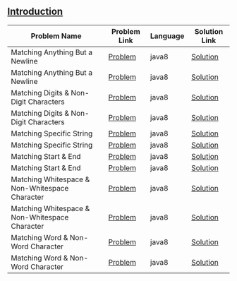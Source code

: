 ## [Introduction](https://www.hackerrank.com/domains/regex/re-introduction)

|Problem Name|Problem Link|Language|Solution Link|
---|---|---|---
|Matching Anything But a Newline|[Problem](https://www.hackerrank.com/challenges/matching-anything-but-new-line/problem)|java8|[Solution](./MatchingAnythingButaNewline.java)|
|Matching Anything But a Newline|[Problem](https://www.hackerrank.com/challenges/matching-anything-but-new-line/problem)|java8|[Solution](./MatchingAnythingButaNewline.java)|
|Matching Digits & Non-Digit Characters|[Problem](https://www.hackerrank.com/challenges/matching-digits-non-digit-character/problem)|java8|[Solution](./MatchingDigits&Non-DigitCharacters.java)|
|Matching Digits & Non-Digit Characters|[Problem](https://www.hackerrank.com/challenges/matching-digits-non-digit-character/problem)|java8|[Solution](./MatchingDigits&Non-DigitCharacters.java)|
|Matching Specific String|[Problem](https://www.hackerrank.com/challenges/matching-specific-string/problem)|java8|[Solution](./MatchingSpecificString.java)|
|Matching Specific String|[Problem](https://www.hackerrank.com/challenges/matching-specific-string/problem)|java8|[Solution](./MatchingSpecificString.java)|
|Matching Start & End|[Problem](https://www.hackerrank.com/challenges/matching-start-end/problem)|java8|[Solution](./MatchingStart&End.java)|
|Matching Start & End|[Problem](https://www.hackerrank.com/challenges/matching-start-end/problem)|java8|[Solution](./MatchingStart&End.java)|
|Matching Whitespace & Non-Whitespace Character|[Problem](https://www.hackerrank.com/challenges/matching-whitespace-non-whitespace-character/problem)|java8|[Solution](./MatchingWhitespace&Non-WhitespaceCharacter.java)|
|Matching Whitespace & Non-Whitespace Character|[Problem](https://www.hackerrank.com/challenges/matching-whitespace-non-whitespace-character/problem)|java8|[Solution](./MatchingWhitespace&Non-WhitespaceCharacter.java)|
|Matching Word & Non-Word Character|[Problem](https://www.hackerrank.com/challenges/matching-word-non-word/problem)|java8|[Solution](./MatchingWord&Non-WordCharacter.java)|
|Matching Word & Non-Word Character|[Problem](https://www.hackerrank.com/challenges/matching-word-non-word/problem)|java8|[Solution](./MatchingWord&Non-WordCharacter.java)|
